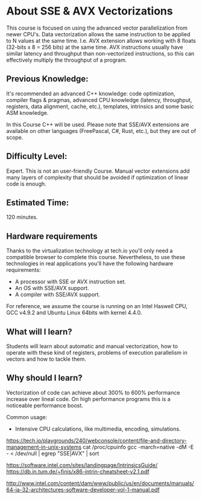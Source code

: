 # About SSE & AVX Vectorizations
This course is focused on using the advanced vector parallelization from newer CPU's. Data vectorization allows the same instruction to be applied to N values at the same time. 
I.e. AVX extension allows working with 8 floats (32-bits x 8 = 256 bits) at the same time. AVX instructions usually have similar latency and throughput than non-vectorized instructions, so this can effectively multiply the throughput of a program.

## Previous Knowledge:
It's recommended an advanced C++ knowledge: code optimization, compiler flags & pragmas, advanced CPU knowledge (latency, throughput, registers, data alignment, cache, etc.), templates, intrinsics and some basic ASM knowledge.

In this Course C++ will be used. Please note that SSE/AVX extensions are available on other languages (FreePascal, C#, Rust, etc.), but they are out of scope.

## Difficulty Level: 
Expert. This is not an user-friendly Course. Manual vector extensions add many layers of complexity that should be avoided if optimization of linear code is enough.

## Estimated Time:
120 minutes.

## Hardware requirements
Thanks to the virtualization technology at tech.io you'll only need a compatible browser to complete this course.
Nevertheless, to use these technologies in real applications you'll have the following hardware requirements:

-  A processor with SSE or AVX instruction set.
-  An OS with SSE/AVX support.
-  A compiler with SSE/AVX support.

For reference, we assume the course is running on an Intel Haswell CPU, GCC v4.9.2 and Ubuntu Linux 64bits with kernel 4.4.0.

## What will I learn?
Students will learn about automatic and manual vectorization, how to operate with these kind of registers, problems of execution parallelism in vectors and how to tackle them.

## Why should I learn?
Vectorization of code can achieve about 300% to 600% performance increase over lineal code.
On high performance programs this is a noticeable performance boost.

Common usage:
-  Intensive CPU calculations, like multimedia, encoding, simulations.



https://tech.io/playgrounds/240/webconsole/content/file-and-directory-management-in-unix-systems
 cat /proc/cpuinfo
 gcc -march=native -dM -E - < /dev/null | egrep "SSE|AVX" | sort


 https://software.intel.com/sites/landingpage/IntrinsicsGuide/
 https://db.in.tum.de/~finis/x86-intrin-cheatsheet-v2.1.pdf
 
 http://www.intel.com/content/dam/www/public/us/en/documents/manuals/64-ia-32-architectures-software-developer-vol-1-manual.pdf
 
